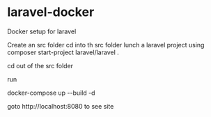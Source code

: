 # laravel-docker
Docker setup for laravel

Create an src folder
cd into th src folder
lunch a laravel project using
composer start-project laravel/laravel .

cd out of the src folder

run

docker-compose up --build -d

goto http://localhost:8080 to see site
